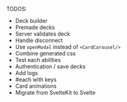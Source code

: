 TODOS:
- Deck builder
- Premade decks
- Server validates deck
- Handle disconnect
- Use `openModal` instead of `<CardCarousel/>`
- Combine generated css
- Test each abilities
- Authentication / save decks
- Add logs
- #each with keys
- Card animations
- Migrate from SvelteKit to Svelte
